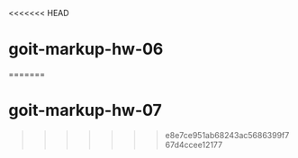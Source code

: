 <<<<<<< HEAD
# goit-markup-hw-06
=======
# goit-markup-hw-07
>>>>>>> e8e7ce951ab68243ac5686399f767d4ccee12177
